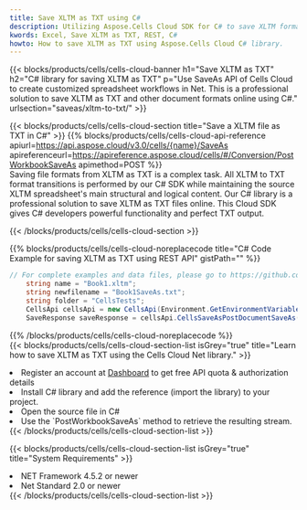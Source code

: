 ```yaml
---
title: Save XLTM as TXT using C# 
description: Utilizing Aspose.Cells Cloud SDK for C# to save XLTM format file as TXT format file. 
kwords: Excel, Save XLTM as TXT, REST, C#
howto: How to save XLTM as TXT using Aspose.Cells Cloud C# library.
---
```



{{< blocks/products/cells/cells-cloud-banner h1="Save XLTM as TXT" h2="C# library for saving XLTM as TXT" p="Use SaveAs API of Cells Cloud to create customized spreadsheet workflows in Net. This is a professional solution to save XLTM as TXT and other document formats online using C#." urlsection="saveas/xltm-to-txt/" >}}

{{< blocks/products/cells/cells-cloud-section  title="Save a XLTM file as TXT in C#" >}}
{{% blocks/products/cells/cells-cloud-api-reference  apiurl=https://api.aspose.cloud/v3.0/cells/{name}/SaveAs  apireferenceurl=https://apireference.aspose.cloud/cells/#/Conversion/PostWorkbookSaveAs  apimethod=POST %}}
<br/>
Saving file formats from XLTM as TXT is a complex task. All XLTM to TXT format transitions is performed by our C# SDK while maintaining the source XLTM spreadsheet's main structural and logical content. Our C# library is a professional solution to save XLTM as TXT files online. This Cloud SDK gives C# developers powerful functionality and perfect TXT output.

{{< /blocks/products/cells/cells-cloud-section >}}

{{% blocks/products/cells/cells-cloud-noreplacecode title="C# Code Example for saving XLTM as TXT using REST API" gistPath="" %}}
  
```cs
// For complete examples and data files, please go to https://github.com/aspose-cells-cloud/aspose-cells-cloud-dotnet/
    string name = "Book1.xltm";
    string newfilename = "Book1SaveAs.txt";
    string folder = "CellsTests";
    CellsApi cellsApi = new CellsApi(Environment.GetEnvironmentVariable("ProductClientId"), Environment.GetEnvironmentVariable("ProductClientSecret"));
    SaveResponse saveResponse = cellsApi.CellsSaveAsPostDocumentSaveAs(name, null, newfilename, null,null,folder);
```
  
{{% /blocks/products/cells/cells-cloud-noreplacecode  %}}
<br/>
{{< blocks/products/cells/cells-cloud-section-list isGrey="true"  title="Learn how to save XLTM as TXT using the Cells Cloud Net library." >}}
<li>Register an account at <a href="https://dashboard.aspose.cloud/">Dashboard</a> to get free API quota & authorization details</li>
<li>Install C# library and add the reference (import the library) to your project.</li>
<li>Open the source file in C#</li>
<li>Use the `PostWorkbookSaveAs` method to retrieve the resulting stream.</li>
{{< /blocks/products/cells/cells-cloud-section-list >}}

{{< blocks/products/cells/cells-cloud-section-list isGrey="true"  title="System Requirements" >}}
<li>NET Framework 4.5.2 or newer</li>
<li>Net Standard 2.0 or newer</li>
{{< /blocks/products/cells/cells-cloud-section-list >}}

